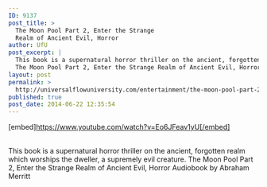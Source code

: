 ```yaml
---
ID: 9137
post_title: >
  The Moon Pool Part 2, Enter the Strange
  Realm of Ancient Evil, Horror
author: UfU
post_excerpt: |
  This book is a supernatural horror thriller on the ancient, forgotten realm which worships the dweller, a supremely evil creature.
  The Moon Pool Part 2, Enter the Strange Realm of Ancient Evil, Horror Audiobook by Abraham Merritt
layout: post
permalink: >
  http://universalflowuniversity.com/entertainment/the-moon-pool-part-2-enter-the-strange-realm-of-ancient-evil-horror/
published: true
post_date: 2014-06-22 12:35:54
---
```

[embed]https://www.youtube.com/watch?v=Eo6JFeav1yU[/embed]</br></br>
<p>This book is a supernatural horror thriller on the ancient, forgotten realm which worships the dweller, a supremely evil creature.
The Moon Pool Part 2, Enter the Strange Realm of Ancient Evil, Horror Audiobook by Abraham Merritt</p>